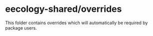 # eecology-shared/overrides

This folder contains overrides which will automatically be required by package users.
